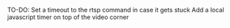 TO-DO:
Set a timeout to the rtsp command in case it gets stuck
Add a local javascript timer on top of the video corner
